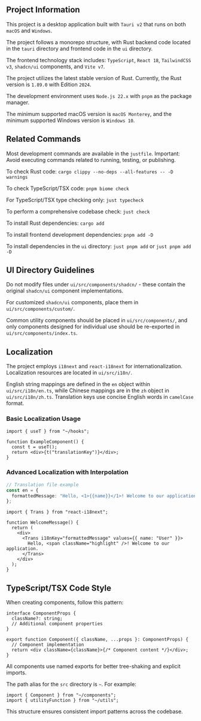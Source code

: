 ## Project Information

This project is a desktop application built with `Tauri v2` that runs on both `macOS` and `Windows`.

The project follows a monorepo structure, with Rust backend code located in the `tauri` directory and frontend code in the `ui` directory.

The frontend technology stack includes: `TypeScript`, `React 18`, `TailwindCSS v3`, `shadcn/ui` components, and `Vite v7`.

The project utilizes the latest stable version of Rust. Currently, the Rust version is `1.89.0` with Edition `2024`.

The development environment uses `Node.js 22.x` with `pnpm` as the package manager.

The minimum supported macOS version is `macOS Monterey`, and the minimum supported Windows version is `Windows 10`.

## Related Commands

Most development commands are available in the `justfile`. Important: Avoid executing commands related to running, testing, or publishing.

To check Rust code: `cargo clippy --no-deps --all-features -- -D warnings`

To check TypeScript/TSX code: `pnpm biome check`

For TypeScript/TSX type checking only: `just typecheck`

To perform a comprehensive codebase check: `just check`

To install Rust dependencies: `cargo add`

To install frontend development dependencies: `pnpm add -D`

To install dependencies in the `ui` directory: `just pnpm add` or `just pnpm add -D`

## UI Directory Guidelines

Do not modify files under `ui/src/components/shadcn/` - these contain the original `shadcn/ui` component implementations.

For customized `shadcn/ui` components, place them in `ui/src/components/custom/`.

Common utility components should be placed in `ui/src/components/`, and only components designed for individual use should be re-exported in `ui/src/components/index.ts`.

## Localization

The project employs `i18next` and `react-i18next` for internationalization. Localization resources are located in `ui/src/i18n/`.

English string mappings are defined in the `en` object within `ui/src/i18n/en.ts`, while Chinese mappings are in the `zh` object in `ui/src/i18n/zh.ts`. Translation keys use concise English words in `camelCase` format.

### Basic Localization Usage

```tsx
import { useT } from "~/hooks";

function ExampleComponent() {
  const t = useT();
  return <div>{t("translationKey")}</div>;
}
```

### Advanced Localization with Interpolation

```ts
// Translation file example
const en = {
  formattedMessage: "Hello, <1>{{name}}</1>! Welcome to our application.",
};
```

```tsx
import { Trans } from "react-i18next";

function WelcomeMessage() {
  return (
    <div>
      <Trans i18nKey="formattedMessage" values={{ name: "User" }}>
        Hello, <span className="highlight" />! Welcome to our application.
      </Trans>
    </div>
  );
}
```

## TypeScript/TSX Code Style

When creating components, follow this pattern:

```tsx
interface ComponentProps {
  className?: string;
  // Additional component properties
}

export function Component({ className, ...props }: ComponentProps) {
  // Component implementation
  return <div className={className}>{/* Component content */}</div>;
}
```

All components use named exports for better tree-shaking and explicit imports.

The path alias for the `src` directory is `~`. For example:

```tsx
import { Component } from "~/components";
import { utilityFunction } from "~/utils";
```

This structure ensures consistent import patterns across the codebase.
